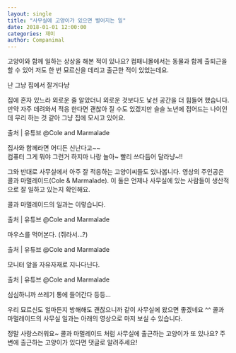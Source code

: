 ```yaml
---
layout: single
title: "사무실에 고양이가 있으면 벌어지는 일"
date: 2018-01-01 12:00:00
categories: 재미
author: Companimal
---
```


고양이와 함께 일하는 상상을 해본 적이 있나요? 컴패니몰에서는 동물과 함께 출퇴근을 할 수 있어 저도 한 번 묘르신을 데리고 출근한 적이 있었는데요.

난 그냥 집에서 잘거다냥

집에 혼자 있느라 외로운 줄 알았더니 외로운 것보다도 낯선 공간을 더 힘들어 했습니다. 만약 자주 데려와서 적응 한다면 괜찮아 질 수도 있겠지만 슬슬 노년에 접어드는 나이인데 무리 하는 것 같아 그냥 집에 모시고 있어요.

출처 | 유튜브 @Cole and Marmalade

집사와 함께라면 어디든 신난다고~~  
 컴퓨터 그게 뭐야 그런거 하지마 나랑 놀아~ 빨리 쓰다듬어 달라냥~!!

그와 반대로 사무실에서 아주 잘 적응하는 고양이씨들도 있나봅니다. 영상의 주인공은 콜과 마멀레이드(Cole &amp; Marmalade). 이 둘은 언제나 사무실에 있는 사람들이 생산적으로 잘 일하고 있는지 확인해요.

콜과 마멀레이드의 일과는 이렇습니다.

출처 | 유튜브 @Cole and Marmalade

마우스를 먹어본다. (쥐라서...?)

출처 | 유튜브 @Cole and Marmalade

모니터 앞을 자유자재로 지나다닌다.

출처 | 유튜브 @Cole and Marmalade

심심하니까 쓰레기 통에 들어간다 등등...

우리 묘르신도 얼마든지 방해해도 괜찮으니까 같이 사무실에 왔으면 좋겠네요 ^^ 콜과 마멀레이드의 사무실 일과는 아래의 영상으로 마저 보실 수 있습니다.

정말 사랑스러워요~ 콜과 마멀레이드 처럼 사무실에 출근하는 고양이가 또 있나요? 주변에 출근하는 고양이가 있다면 댓글로 알려주세요!
